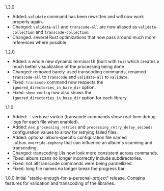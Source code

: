 1.3.0
- Added: `validate` command has been rewritten and will now work properly again.
- Changed: `validate-all` and `transcode-all` are now aliased as `validate-collection` and `transcode-collection`.
- Changed: several Rust optimizations that now pass around much more references where possible.

1.2.0
- Added: a whole new dynamic terminal UI (built with `tui`) which creates a much better visualization of the processing being done
- Changed: removed barely-used transcoding commands, renamed `transcode-all` to `transcode` and `validate-all` to `validate`.
- Fixed: `transcode` command now respects the `ignored_directories_in_base_dir` option.
- Fixed: `show-config` now also shows the `ignored_directories_in_base_dir` option for each library.

1.1.0
- Added: --verbose switch (transcode commands show real-time debug logs for each file when enabled).
- Added: `max_processing_retries` and `processing_retry_delay_seconds` configuration values to allow for retrying failed files.
- Added: optional album-specific configuration file named `.album.override.euphony` that can influence an album's scanning and transcoding.
- Changed: transcoding UIs now look more consistent across commands.
- Fixed: album scans no longer incorrectly include subdirectories.
- Fixed: not all transcode commands were being paralellized.
- Fixed: long file names no longer break the progress bar.

1.0.0
Initial "stable-enough-for-a-personal-project" release.
Contains features for validation and transcoding of the libraries.

